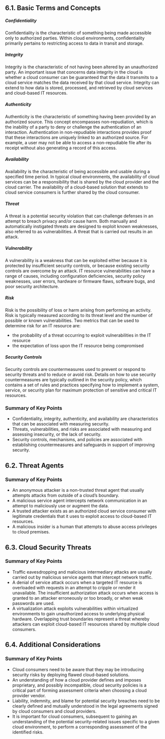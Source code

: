 ## 6.1. Basic Terms and Concepts

##### Confidentiality

Confidentiality is the characteristic of something being made accessible only to authorized parties. Within cloud environments, confidentiality primarily pertains to restricting access to data in transit and storage.

##### Integrity

Integrity is the characteristic of not having been altered by an unauthorized party. An important issue that concerns data integrity in the cloud is whether a cloud consumer can be guaranteed that the data it transmits to a cloud service matches the data received by that cloud service. Integrity can extend to how data is stored, processed, and retrieved by cloud services and cloud-based IT resources.

##### Authenticity

Authenticity is the characteristic of something having been provided by an authorized source. This concept encompasses non-repudiation, which is the inability of a party to deny or challenge the authentication of an interaction. Authentication in non-repudiable interactions provides proof that these interactions are uniquely linked to an authorized source. For example, a user may not be able to access a non-repudiable file after its receipt without also generating a record of this access.

##### Availability

Availability is the characteristic of being accessible and usable during a specified time period. In typical cloud environments, the availability of cloud services can be a responsibility that is shared by the cloud provider and the cloud carrier. The availability of a cloud-based solution that extends to cloud service consumers is further shared by the cloud consumer.

##### Threat

A threat is a potential security violation that can challenge defenses in an attempt to breach privacy and/or cause harm. Both manually and automatically instigated threats are designed to exploit known weaknesses, also referred to as vulnerabilities. A threat that is carried out results in an attack.

##### Vulnerability

A vulnerability is a weakness that can be exploited either because it is protected by insufficient security controls, or because existing security controls are overcome by an attack. IT resource vulnerabilities can have a range of causes, including configuration deficiencies, security policy weaknesses, user errors, hardware or firmware flaws, software bugs, and poor security architecture.

##### Risk

Risk is the possibility of loss or harm arising from performing an activity. Risk is typically measured according to its threat level and the number of possible or known vulnerabilities. Two metrics that can be used to determine risk for an IT resource are:

* the probability of a threat occurring to exploit vulnerabilities in the IT resource
* the expectation of loss upon the IT resource being compromised

##### Security Controls

Security controls are countermeasures used to prevent or respond to security threats and to reduce or avoid risk. Details on how to use security countermeasures are typically outlined in the security policy, which contains a set of rules and practices specifying how to implement a system, service, or security plan for maximum protection of sensitive and critical IT resources.

### Summary of Key Points

* Confidentiality, integrity, authenticity, and availability are characteristics that can be associated with measuring security.
* Threats, vulnerabilities, and risks are associated with measuring and assessing insecurity, or the lack of security.
* Security controls, mechanisms, and policies are associated with establishing countermeasures and safeguards in support of improving security.

## 6.2. Threat Agents

### Summary of Key Points

* An anonymous attacker is a non-trusted threat agent that usually attempts attacks from outside of a cloud’s boundary.
* A malicious service agent intercepts network communication in an attempt to maliciously use or augment the data.
* A trusted attacker exists as an authorized cloud service consumer with legitimate credentials that it uses to exploit access to cloud-based IT resources.
* A malicious insider is a human that attempts to abuse access privileges to cloud premises.

## 6.3. Cloud Security Threats

### Summary of Key Points

* Traffic eavesdropping and malicious intermediary attacks are usually carried out by malicious service agents that intercept network traffic.  
* A denial of service attack occurs when a targeted IT resource is overloaded with requests in an attempt to cripple or render it unavailable. The insufficient authorization attack occurs when access is granted to an attacker erroneously or too broadly, or when weak passwords are used.  
* A virtualization attack exploits vulnerabilities within virtualized environments to gain unauthorized access to underlying physical hardware. Overlapping trust boundaries represent a threat whereby attackers can exploit cloud-based IT resources shared by multiple cloud consumers.  

## 6.4. Additional Considerations

### Summary of Key Points

* Cloud consumers need to be aware that they may be introducing security risks by deploying flawed cloud-based solutions.
* An understanding of how a cloud provider defines and imposes proprietary, and possibly incompatible, cloud security policies is a critical part of forming assessment criteria when choosing a cloud provider vendor.
* Liability, indemnity, and blame for potential security breaches need to be clearly defined and mutually understood in the legal agreements signed by cloud consumers and cloud providers.
* It is important for cloud consumers, subsequent to gaining an understanding of the potential security-related issues specific to a given cloud environment, to perform a corresponding assessment of the identified risks.

